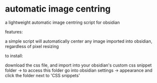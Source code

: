 # automatic image centring
a lightweight automatic image centring script for obsidian

features:

a simple script will automatically center any image imported into obsidian, regardless of pixel resizing

to install:

download the css file, and import into your obsidian's custom css snippet folder
 -> to access this folder go into obsidian settings -> appearance and click the folder next to 'CSS snippets'
